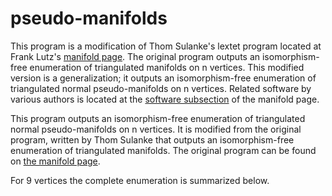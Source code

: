 # pseudo-manifolds

This program is a modification of Thom Sulanke's lextet program located at Frank Lutz's [manifold page](https://page.math.tu-berlin.de/~lutz/stellar/3-manifolds.html). The original program outputs an isomorphism-free enumeration of triangulated manifolds on n vertices. This modified version is a generalization; it outputs an isomorphism-free enumeration of triangulated normal pseudo-manifolds on n vertices. Related software by various authors is located at the [software subsection](https://page.math.tu-berlin.de/~lutz/stellar/software.html) of the manifold page.

This program outputs an isomorphism-free enumeration of triangulated normal pseudo-manifolds on n vertices. It is modified from the original program, written by Thom Sulanke that outputs an isomorphism-free enumeration of triangulated manifolds. The original program can be found on [the manifold page](https://page.math.tu-berlin.de/~lutz/stellar/3-manifolds.html).


For 9 vertices the complete enumeration is summarized below.
